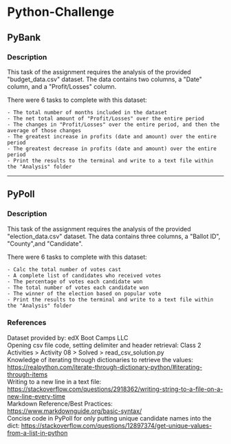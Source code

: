 # Python-Challenge

## PyBank

### Description

This task of the assignment requires the analysis of the provided "budget_data.csv" dataset. The data contains two columns, a "Date" column, and a "Profit/Losses" column.  
  
There were 6 tasks to complete with this dataset:  
	
 	- The total number of months included in the dataset  
	- The net total amount of "Profit/Losses" over the entire period  
	- The changes in "Profit/Losses" over the entire period, and then the average of those changes  
	- The greatest increase in profits (date and amount) over the entire period  
	- The greatest decrease in profits (date and amount) over the entire period  
	- Print the results to the terminal and write to a text file within the "Analysis" folder  

***

## PyPoll

### Description

This task of the assignment requires the analysis of the provided "election_data.csv" dataset. The data contains three columns, a "Ballot ID", "County",and "Candidate".  
  
There were 6 tasks to complete with this dataset:  
	
 	- Calc the total number of votes cast	
    - A complete list of candidates who received votes	
    - The percentage of votes each candidate won	
    - The total number of votes each candidate won	
    - The winner of the election based on popular vote	
	- Print the results to the terminal and write to a text file within the "Analysis" folder	


### References

Dataset provided by: edX Boot Camps LLC   
Opening csv file code, setting delimiter and header retrieval: Class 2 Activities > Activity 08 > Solved > read_csv_solution.py   
Knowledge of iterating through dictionaries to retrieve the values: https://realpython.com/iterate-through-dictionary-python/#iterating-through-items   
Writing to a new line in a text file: https://stackoverflow.com/questions/2918362/writing-string-to-a-file-on-a-new-line-every-time    
Markdown Reference/Best Practices: https://www.markdownguide.org/basic-syntax/   
Concise code in PyPoll for only putting unique candidate names into the dict: https://stackoverflow.com/questions/12897374/get-unique-values-from-a-list-in-python   
